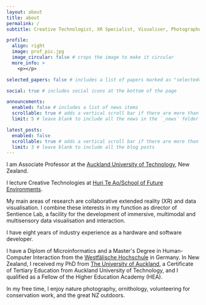 ```yaml
---
layout: about
title: about
permalink: /
subtitle: Creative Technologist, XR Specialist, Visualiser, Photographer, Conservationist

profile:
  align: right
  image: prof_pic.jpg
  image_circular: false # crops the image to make it circular
  more_info: >
    <p></p>

selected_papers: false # includes a list of papers marked as "selected={true}"

social: true # includes social icons at the bottom of the page

announcements:
  enabled: false # includes a list of news items
  scrollable: true # adds a vertical scroll bar if there are more than 3 news items
  limit: 5 # leave blank to include all the news in the `_news` folder

latest_posts:
  enabled: false
  scrollable: true # adds a vertical scroll bar if there are more than 3 new posts items
  limit: 3 # leave blank to include all the blog posts
---
```


I am Associate Professor at the <a href="https://aut.ac.nz" target="_blank">Auckland University of Technology</a>, New Zealand.

I lecture Creative Technologies at <a href="https://www.aut.ac.nz/study/study-options/architecture-and-built-environment" target="_blank">Huri Te Ao/School of Future Environments</a>.

My main areas of research are collaborative extended reality (XR) and data visualisation.
I combine these interests in my function as director of Sentience Lab, a facility for the development of immersive, multimodal and multisensory data visualisation and interaction.

I have eight years of industry experience as a hardware and software developer.

I have a Diplom of Microinformatics and a Master's Degree in Human-Computer Interaction from the <a href="https://www.w-hs.de/" target="_blank">Westfälische Hochschule</a> in Germany.
In New Zealand, I received my PhD from <a href="https://auckland.ac.nz" target="_blank">The University of Auckland</a>, a Certificate of Tertiary Education from Auckland University of Technology, and I qualified as a Fellow of the Higher Education Academy (HEA).

In my free time, I enjoy nature photography, ornithology, volunteering for conservation work, and the great NZ outdoors.
